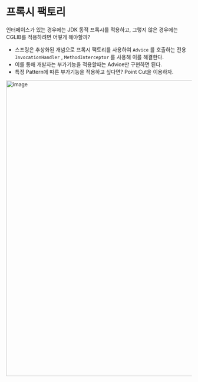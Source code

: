 # 프록시 팩토리
인터페이스가 있는 경우에는 JDK 동적 프록시를 적용하고, 그렇지 않은 경우에는 CGLIB를 적용하려면 어떻게 해야할까?

- 스프링은 추상화된 개념으로 프록시 팩토리를 사용하여 `Advice` 를 호출하는 전용 `InvocationHandler` , `MethodInterceptor` 를 사용해 이를 해결한다.
- 이를 통해 개발자는 부가기능을 적용할때는 Advice만 구현하면 된다.
- 특정 Pattern에 따른 부가기능을 적용하고 싶다면? Point Cut을 이용하자.

<img width="800" alt="image" src="https://github.com/hanuk96/TIL/assets/12428689/d84aa7da-88fc-42bb-9d30-393b7ae050b5">

